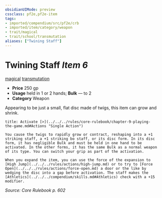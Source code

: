 ```yaml
---
obsidianUIMode: preview
cssclass: pf2e,pf2e-item
tags:
- imported/compendium/src/pf2e/crb
- imported/item/category/weapon
- trait/magical
- trait/school/transmutation
aliases: ["Twining Staff"]
---
```

# Twining Staff *Item 6*  
[magical](magical.md)  [transmutation](transmutation.md)  

- **Price** 250 gp
- **Usage** held in 1 or 2 hands; **Bulk** — to 2
- **Category** Weapon

Appearing to be just a small, flat disc made of twigs, this item can grow and shrink.

```ad-embed-ability
title: Activate [>](../../../rules/core-rulebook/chapter-9-playing-the-game.md#Actions "Single Action")

You cause the twigs to rapidly grow or contract, reshaping into a +1 striking staff, a +1 striking bo staff, or its disc form. In its disc form, it has negligible Bulk and must be held in one hand to be activated. In the other forms, it has the same Bulk as a normal weapon of its type. You can switch your grip as part of the activation.

When you expand the item, you can use the force of the expansion to [High Jump](../../../rules/actions/high-jump.md) or to try to [Force Open](../../../rules/actions/force-open.md) a door or the like by wedging the disc into a gap before activation. The staff makes the [Athletics](../../../compendium/skills.md#Athletics) check with a +15 modifier.
```

*Source: Core Rulebook p. 602*
